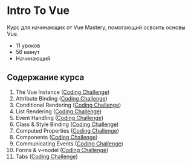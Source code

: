 # Intro To Vue
Курс для начинающих от Vue Mastery, помогающий освоить основы Vue.

* 11 уроков
* 56 минут
* Начинающий

## Содержание курса
1. The Vue Instance ([Coding Challenge](https://codepen.io/Valentina-Aktanko/pen/gOMzKER))
2. Attribute Binding ([Coding Challenge](https://codepen.io/Valentina-Aktanko/pen/bGeMQgx))
3. Conditional Rendering ([Coding Challenge](https://codepen.io/Valentina-Aktanko/pen/ExyLGZw))
4. List Rendering ([Coding Challenge](https://codepen.io/Valentina-Aktanko/pen/BazxvgK))
5. Event Handling ([Coding Challenge](https://codepen.io/Valentina-Aktanko/pen/YzWLgMa))
6. Class & Style Binding ([Coding Challenge](https://codepen.io/Valentina-Aktanko/pen/qBNKREd))
7. Computed Properties ([Coding Challenge](https://codepen.io/Valentina-Aktanko/pen/YzWvNWN))
8. Components ([Coding Challenge](https://codepen.io/Valentina-Aktanko/pen/QWExgvZ))
9. Communicating Events ([Coding Challenge](https://codepen.io/Valentina-Aktanko/pen/rNLKvwj))
10. Forms & v-model ([Coding Challenge](https://codepen.io/Valentina-Aktanko/pen/VwjBwEb))
11. Tabs ([Coding Challenge](https://codepen.io/Valentina-Aktanko/pen/bGejLeV))
